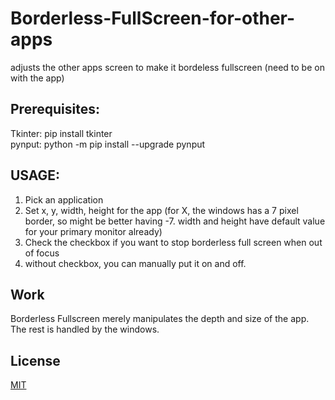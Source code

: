 # Borderless-FullScreen-for-other-apps

adjusts the other apps screen to make it bordeless fullscreen (need to be on with the app)

## Prerequisites:
Tkinter: pip install tkinter  
pynput: python -m pip install --upgrade pynput  
 
## USAGE:
1. Pick an application
2. Set x, y, width, height for the app (for X, the windows has a 7 pixel border, so might be better having -7. width and height have default value for your primary monitor already)
3. Check the checkbox if you want to stop borderless full screen when out of focus
4. without checkbox, you can manually put it on and off.

## Work

Borderless Fullscreen merely manipulates the depth and size of the app. The rest is handled by the windows.

## License
[MIT](https://choosealicense.com/licenses/mit/)
